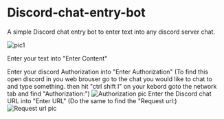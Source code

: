 # Discord-chat-entry-bot
A simple Discord chat entry bot to enter text into any discord server chat.

![pic1](https://cdn.discordapp.com/attachments/1168611216986488872/1199440656679047219/Screenshot_2024-01-23_134817.png?ex=65c28d29&is=65b01829&hm=7f5d50032fb7a5edbd6367220ab21835b34c3df51e2dc1861bb2eb87c72e2b96&)

Enter your text into "Enter Content"

Enter your discord Authorization into "Enter Authorization"
(To find this open discord in you web brouser go to the chat you would like to chat to and type something. 
then hit "ctrl shift I" on your kebord goto the network tab and find "Authorization:")
![Authorization pic](https://cdn.discordapp.com/attachments/1038642175841419314/1199445513976696914/Screenshot_2024-01-23_140758.png?ex=65c291af&is=65b01caf&hm=3470d3e6fb393d1ede62a52abed18778512a531be240ecda9f727ac2b2f7a8ef&)
Enter the Discord chat URL into "Enter URL"
(Do the same to find the "Request url:)
![Request url pic](https://cdn.discordapp.com/attachments/1038642175841419314/1199444089192579162/Screenshot_2024-01-23_140210.png?ex=65c2905b&is=65b01b5b&hm=5adba2a19a3aeacc313c1b9d8370827ee7ab1be5b043aecdcaf8a8730aff857d&)
